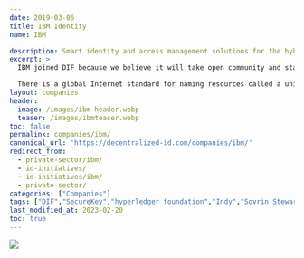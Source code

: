 ```yaml
---
date: 2019-03-06
title: IBM Identity
name: IBM

description: Smart identity and access management solutions for the hybrid, multicloud enterprise. Powered by AI. Backed by IBM Security®.
excerpt: >
  IBM joined DIF because we believe it will take open community and standards to achieve the vision of self-sovereign identity. For example, members of DIF are focused on the establishment of an open web platform standard within the W3C standards organization called Decentralized Identifier (DID). A DID will provide a standard global resource naming scheme for identity.

  There is a global Internet standard for naming resources called a uniform resource identifier or URI. When you type https://www.ibm.com into your browser, a URI ensures you always end up at IBM’s website.  Similarly, we need one standard to identify an individual, as well.
layout: companies
header: 
  image: /images/ibm-header.webp
  teaser: /images/ibmteaser.webp
toc: false
permalink: companies/ibm/
canonical_url: 'https://decentralized-id.com/companies/ibm/'
redirect_from: 
  - private-sector/ibm/
  - id-initiatives/
  - id-initiatives/ibm/
  - private-sector/
categories: ["Companies"]
tags: ["DIF","SecureKey","hyperledger foundation","Indy","Sovrin Steward","Sovrin Foundation","Mooti","IBM","Verifiable Credentials","DID","Good Health Pass"]
last_modified_at: 2023-02-20
toc: true
---
```


![](https://i.imgur.com/CvZI7R1.png)
